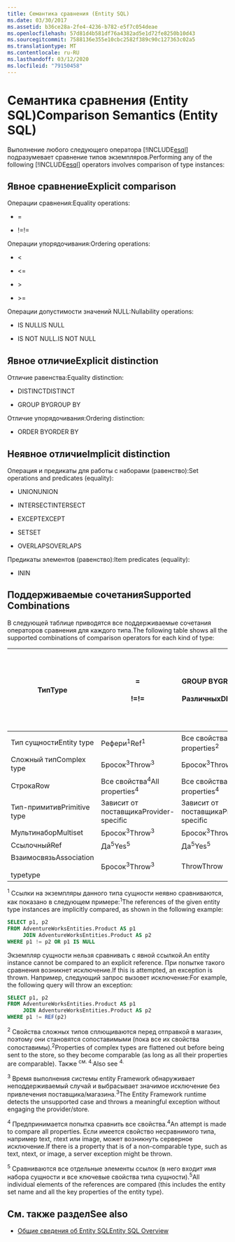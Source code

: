 ```yaml
---
title: Семантика сравнения (Entity SQL)
ms.date: 03/30/2017
ms.assetid: b36ce28a-2fe4-4236-b782-e5f7c054deae
ms.openlocfilehash: 57d81d4b581df76a4382ad5e1d72fe8250b10d43
ms.sourcegitcommit: 7588136e355e10cbc2582f389c90c127363c02a5
ms.translationtype: MT
ms.contentlocale: ru-RU
ms.lasthandoff: 03/12/2020
ms.locfileid: "79150458"
---
```

# <a name="comparison-semantics-entity-sql"></a><span data-ttu-id="8ee0f-102">Семантика сравнения (Entity SQL)</span><span class="sxs-lookup"><span data-stu-id="8ee0f-102">Comparison Semantics (Entity SQL)</span></span>
<span data-ttu-id="8ee0f-103">Выполнение любого следующего оператора [!INCLUDE[esql](../../../../../../includes/esql-md.md)] подразумевает сравнение типов экземпляров.</span><span class="sxs-lookup"><span data-stu-id="8ee0f-103">Performing any of the following [!INCLUDE[esql](../../../../../../includes/esql-md.md)] operators involves comparison of type instances:</span></span>  
  
## <a name="explicit-comparison"></a><span data-ttu-id="8ee0f-104">Явное сравнение</span><span class="sxs-lookup"><span data-stu-id="8ee0f-104">Explicit comparison</span></span>  
 <span data-ttu-id="8ee0f-105">Операции сравнения:</span><span class="sxs-lookup"><span data-stu-id="8ee0f-105">Equality operations:</span></span>  
  
- =  
  
- <span data-ttu-id="8ee0f-106">!=</span><span class="sxs-lookup"><span data-stu-id="8ee0f-106">!=</span></span>  
  
 <span data-ttu-id="8ee0f-107">Операции упорядочивания:</span><span class="sxs-lookup"><span data-stu-id="8ee0f-107">Ordering operations:</span></span>  
  
- <  
  
- \<=  
  
- \>  
  
- \>=  
  
 <span data-ttu-id="8ee0f-108">Операции допустимости значений NULL:</span><span class="sxs-lookup"><span data-stu-id="8ee0f-108">Nullability operations:</span></span>  
  
- <span data-ttu-id="8ee0f-109">IS NULL</span><span class="sxs-lookup"><span data-stu-id="8ee0f-109">IS NULL</span></span>  
  
- <span data-ttu-id="8ee0f-110">IS NOT NULL.</span><span class="sxs-lookup"><span data-stu-id="8ee0f-110">IS NOT NULL</span></span>  
  
## <a name="explicit-distinction"></a><span data-ttu-id="8ee0f-111">Явное отличие</span><span class="sxs-lookup"><span data-stu-id="8ee0f-111">Explicit distinction</span></span>  
 <span data-ttu-id="8ee0f-112">Отличие равенства:</span><span class="sxs-lookup"><span data-stu-id="8ee0f-112">Equality distinction:</span></span>  
  
- <span data-ttu-id="8ee0f-113">DISTINCT</span><span class="sxs-lookup"><span data-stu-id="8ee0f-113">DISTINCT</span></span>  
  
- <span data-ttu-id="8ee0f-114">GROUP BY</span><span class="sxs-lookup"><span data-stu-id="8ee0f-114">GROUP BY</span></span>  
  
 <span data-ttu-id="8ee0f-115">Отличие упорядочивания:</span><span class="sxs-lookup"><span data-stu-id="8ee0f-115">Ordering distinction:</span></span>  
  
- <span data-ttu-id="8ee0f-116">ORDER BY</span><span class="sxs-lookup"><span data-stu-id="8ee0f-116">ORDER BY</span></span>  
  
## <a name="implicit-distinction"></a><span data-ttu-id="8ee0f-117">Неявное отличие</span><span class="sxs-lookup"><span data-stu-id="8ee0f-117">Implicit distinction</span></span>  
 <span data-ttu-id="8ee0f-118">Операция и предикаты для работы с наборами (равенство):</span><span class="sxs-lookup"><span data-stu-id="8ee0f-118">Set operations and predicates (equality):</span></span>  
  
- <span data-ttu-id="8ee0f-119">UNION</span><span class="sxs-lookup"><span data-stu-id="8ee0f-119">UNION</span></span>  
  
- <span data-ttu-id="8ee0f-120">INTERSECT</span><span class="sxs-lookup"><span data-stu-id="8ee0f-120">INTERSECT</span></span>  
  
- <span data-ttu-id="8ee0f-121">EXCEPT</span><span class="sxs-lookup"><span data-stu-id="8ee0f-121">EXCEPT</span></span>  
  
- <span data-ttu-id="8ee0f-122">SET</span><span class="sxs-lookup"><span data-stu-id="8ee0f-122">SET</span></span>  
  
- <span data-ttu-id="8ee0f-123">OVERLAPS</span><span class="sxs-lookup"><span data-stu-id="8ee0f-123">OVERLAPS</span></span>  
  
 <span data-ttu-id="8ee0f-124">Предикаты элементов (равенство):</span><span class="sxs-lookup"><span data-stu-id="8ee0f-124">Item predicates (equality):</span></span>  
  
- <span data-ttu-id="8ee0f-125">IN</span><span class="sxs-lookup"><span data-stu-id="8ee0f-125">IN</span></span>  
  
## <a name="supported-combinations"></a><span data-ttu-id="8ee0f-126">Поддерживаемые сочетания</span><span class="sxs-lookup"><span data-stu-id="8ee0f-126">Supported Combinations</span></span>  
 <span data-ttu-id="8ee0f-127">В следующей таблице приводятся все поддерживаемые сочетания операторов сравнения для каждого типа.</span><span class="sxs-lookup"><span data-stu-id="8ee0f-127">The following table shows all the supported combinations of comparison operators for each kind of type:</span></span>  
  
|<span data-ttu-id="8ee0f-128">**Тип**</span><span class="sxs-lookup"><span data-stu-id="8ee0f-128">**Type**</span></span>|**=**<br /><br /> <span data-ttu-id="8ee0f-129">**!=**</span><span class="sxs-lookup"><span data-stu-id="8ee0f-129">**!=**</span></span>|<span data-ttu-id="8ee0f-130">**GROUP BY**</span><span class="sxs-lookup"><span data-stu-id="8ee0f-130">**GROUP BY**</span></span><br /><br /> <span data-ttu-id="8ee0f-131">**Различных**</span><span class="sxs-lookup"><span data-stu-id="8ee0f-131">**DISTINCT**</span></span>|<span data-ttu-id="8ee0f-132">**Союза**</span><span class="sxs-lookup"><span data-stu-id="8ee0f-132">**UNION**</span></span><br /><br /> <span data-ttu-id="8ee0f-133">**Пересекаются**</span><span class="sxs-lookup"><span data-stu-id="8ee0f-133">**INTERSECT**</span></span><br /><br /> <span data-ttu-id="8ee0f-134">**Кроме**</span><span class="sxs-lookup"><span data-stu-id="8ee0f-134">**EXCEPT**</span></span><br /><br /> <span data-ttu-id="8ee0f-135">**Установить**</span><span class="sxs-lookup"><span data-stu-id="8ee0f-135">**SET**</span></span><br /><br /> <span data-ttu-id="8ee0f-136">**OVERLAPS**</span><span class="sxs-lookup"><span data-stu-id="8ee0f-136">**OVERLAPS**</span></span>|<span data-ttu-id="8ee0f-137">**В**</span><span class="sxs-lookup"><span data-stu-id="8ee0f-137">**IN**</span></span>|<span data-ttu-id="8ee0f-138">**< <**</span><span class="sxs-lookup"><span data-stu-id="8ee0f-138">**<   <=**</span></span><br /><br /> <span data-ttu-id="8ee0f-139">**> >**</span><span class="sxs-lookup"><span data-stu-id="8ee0f-139">**>   >=**</span></span>|<span data-ttu-id="8ee0f-140">**ЗАКАЗ BY**</span><span class="sxs-lookup"><span data-stu-id="8ee0f-140">**ORDER BY**</span></span>|<span data-ttu-id="8ee0f-141">**ЯВЛЯЕТСЯ НЕДЕЙСТВИТЕЛЬНЫМ**</span><span class="sxs-lookup"><span data-stu-id="8ee0f-141">**IS NULL**</span></span><br /><br /> <span data-ttu-id="8ee0f-142">**НЕ ЯВЛЯЕТСЯ НЕДЕЙСТВИТЕЛЬНЫМ**</span><span class="sxs-lookup"><span data-stu-id="8ee0f-142">**IS NOT NULL**</span></span>|  
|-|-|-|-|-|-|-|-|  
|<span data-ttu-id="8ee0f-143">Тип сущности</span><span class="sxs-lookup"><span data-stu-id="8ee0f-143">Entity type</span></span>|<span data-ttu-id="8ee0f-144">Рефери<sup>1</sup></span><span class="sxs-lookup"><span data-stu-id="8ee0f-144">Ref<sup>1</sup></span></span>|<span data-ttu-id="8ee0f-145">Все свойства<sup>2</sup></span><span class="sxs-lookup"><span data-stu-id="8ee0f-145">All properties<sup>2</sup></span></span>|<span data-ttu-id="8ee0f-146">Все свойства<sup>2</sup></span><span class="sxs-lookup"><span data-stu-id="8ee0f-146">All properties<sup>2</sup></span></span>|<span data-ttu-id="8ee0f-147">Все свойства<sup>2</sup></span><span class="sxs-lookup"><span data-stu-id="8ee0f-147">All properties<sup>2</sup></span></span>|<span data-ttu-id="8ee0f-148">Бросок<sup>3</sup></span><span class="sxs-lookup"><span data-stu-id="8ee0f-148">Throw<sup>3</sup></span></span>|<span data-ttu-id="8ee0f-149">Бросок<sup>3</sup></span><span class="sxs-lookup"><span data-stu-id="8ee0f-149">Throw<sup>3</sup></span></span>|<span data-ttu-id="8ee0f-150">Рефери<sup>1</sup></span><span class="sxs-lookup"><span data-stu-id="8ee0f-150">Ref<sup>1</sup></span></span>|  
|<span data-ttu-id="8ee0f-151">Сложный тип</span><span class="sxs-lookup"><span data-stu-id="8ee0f-151">Complex type</span></span>|<span data-ttu-id="8ee0f-152">Бросок<sup>3</sup></span><span class="sxs-lookup"><span data-stu-id="8ee0f-152">Throw<sup>3</sup></span></span>|<span data-ttu-id="8ee0f-153">Бросок<sup>3</sup></span><span class="sxs-lookup"><span data-stu-id="8ee0f-153">Throw<sup>3</sup></span></span>|<span data-ttu-id="8ee0f-154">Бросок<sup>3</sup></span><span class="sxs-lookup"><span data-stu-id="8ee0f-154">Throw<sup>3</sup></span></span>|<span data-ttu-id="8ee0f-155">Бросок<sup>3</sup></span><span class="sxs-lookup"><span data-stu-id="8ee0f-155">Throw<sup>3</sup></span></span>|<span data-ttu-id="8ee0f-156">Бросок<sup>3</sup></span><span class="sxs-lookup"><span data-stu-id="8ee0f-156">Throw<sup>3</sup></span></span>|<span data-ttu-id="8ee0f-157">Бросок<sup>3</sup></span><span class="sxs-lookup"><span data-stu-id="8ee0f-157">Throw<sup>3</sup></span></span>|<span data-ttu-id="8ee0f-158">Бросок<sup>3</sup></span><span class="sxs-lookup"><span data-stu-id="8ee0f-158">Throw<sup>3</sup></span></span>|  
|<span data-ttu-id="8ee0f-159">Строка</span><span class="sxs-lookup"><span data-stu-id="8ee0f-159">Row</span></span>|<span data-ttu-id="8ee0f-160">Все свойства<sup>4</sup></span><span class="sxs-lookup"><span data-stu-id="8ee0f-160">All properties<sup>4</sup></span></span>|<span data-ttu-id="8ee0f-161">Все свойства<sup>4</sup></span><span class="sxs-lookup"><span data-stu-id="8ee0f-161">All properties<sup>4</sup></span></span>|<span data-ttu-id="8ee0f-162">Все свойства<sup>4</sup></span><span class="sxs-lookup"><span data-stu-id="8ee0f-162">All properties<sup>4</sup></span></span>|<span data-ttu-id="8ee0f-163">Бросок<sup>3</sup></span><span class="sxs-lookup"><span data-stu-id="8ee0f-163">Throw<sup>3</sup></span></span>|<span data-ttu-id="8ee0f-164">Бросок<sup>3</sup></span><span class="sxs-lookup"><span data-stu-id="8ee0f-164">Throw<sup>3</sup></span></span>|<span data-ttu-id="8ee0f-165">Все свойства<sup>4</sup></span><span class="sxs-lookup"><span data-stu-id="8ee0f-165">All properties<sup>4</sup></span></span>|<span data-ttu-id="8ee0f-166">Бросок<sup>3</sup></span><span class="sxs-lookup"><span data-stu-id="8ee0f-166">Throw<sup>3</sup></span></span>|  
|<span data-ttu-id="8ee0f-167">Тип-примитив</span><span class="sxs-lookup"><span data-stu-id="8ee0f-167">Primitive type</span></span>|<span data-ttu-id="8ee0f-168">Зависит от поставщика</span><span class="sxs-lookup"><span data-stu-id="8ee0f-168">Provider-specific</span></span>|<span data-ttu-id="8ee0f-169">Зависит от поставщика</span><span class="sxs-lookup"><span data-stu-id="8ee0f-169">Provider-specific</span></span>|<span data-ttu-id="8ee0f-170">Зависит от поставщика</span><span class="sxs-lookup"><span data-stu-id="8ee0f-170">Provider-specific</span></span>|<span data-ttu-id="8ee0f-171">Зависит от поставщика</span><span class="sxs-lookup"><span data-stu-id="8ee0f-171">Provider-specific</span></span>|<span data-ttu-id="8ee0f-172">Зависит от поставщика</span><span class="sxs-lookup"><span data-stu-id="8ee0f-172">Provider-specific</span></span>|<span data-ttu-id="8ee0f-173">Зависит от поставщика</span><span class="sxs-lookup"><span data-stu-id="8ee0f-173">Provider-specific</span></span>|<span data-ttu-id="8ee0f-174">Зависит от поставщика</span><span class="sxs-lookup"><span data-stu-id="8ee0f-174">Provider-specific</span></span>|  
|<span data-ttu-id="8ee0f-175">Мультинабор</span><span class="sxs-lookup"><span data-stu-id="8ee0f-175">Multiset</span></span>|<span data-ttu-id="8ee0f-176">Бросок<sup>3</sup></span><span class="sxs-lookup"><span data-stu-id="8ee0f-176">Throw<sup>3</sup></span></span>|<span data-ttu-id="8ee0f-177">Бросок<sup>3</sup></span><span class="sxs-lookup"><span data-stu-id="8ee0f-177">Throw<sup>3</sup></span></span>|<span data-ttu-id="8ee0f-178">Бросок<sup>3</sup></span><span class="sxs-lookup"><span data-stu-id="8ee0f-178">Throw<sup>3</sup></span></span>|<span data-ttu-id="8ee0f-179">Бросок<sup>3</sup></span><span class="sxs-lookup"><span data-stu-id="8ee0f-179">Throw<sup>3</sup></span></span>|<span data-ttu-id="8ee0f-180">Бросок<sup>3</sup></span><span class="sxs-lookup"><span data-stu-id="8ee0f-180">Throw<sup>3</sup></span></span>|<span data-ttu-id="8ee0f-181">Бросок<sup>3</sup></span><span class="sxs-lookup"><span data-stu-id="8ee0f-181">Throw<sup>3</sup></span></span>|<span data-ttu-id="8ee0f-182">Бросок<sup>3</sup></span><span class="sxs-lookup"><span data-stu-id="8ee0f-182">Throw<sup>3</sup></span></span>|  
|<span data-ttu-id="8ee0f-183">Ссылочный</span><span class="sxs-lookup"><span data-stu-id="8ee0f-183">Ref</span></span>|<span data-ttu-id="8ee0f-184">Да<sup>5</sup></span><span class="sxs-lookup"><span data-stu-id="8ee0f-184">Yes<sup>5</sup></span></span>|<span data-ttu-id="8ee0f-185">Да<sup>5</sup></span><span class="sxs-lookup"><span data-stu-id="8ee0f-185">Yes<sup>5</sup></span></span>|<span data-ttu-id="8ee0f-186">Да<sup>5</sup></span><span class="sxs-lookup"><span data-stu-id="8ee0f-186">Yes<sup>5</sup></span></span>|<span data-ttu-id="8ee0f-187">Да<sup>5</sup></span><span class="sxs-lookup"><span data-stu-id="8ee0f-187">Yes<sup>5</sup></span></span>|<span data-ttu-id="8ee0f-188">Throw</span><span class="sxs-lookup"><span data-stu-id="8ee0f-188">Throw</span></span>|<span data-ttu-id="8ee0f-189">Throw</span><span class="sxs-lookup"><span data-stu-id="8ee0f-189">Throw</span></span>|<span data-ttu-id="8ee0f-190">Да<sup>5</sup></span><span class="sxs-lookup"><span data-stu-id="8ee0f-190">Yes<sup>5</sup></span></span>|  
|<span data-ttu-id="8ee0f-191">Взаимосвязь</span><span class="sxs-lookup"><span data-stu-id="8ee0f-191">Association</span></span><br /><br /> <span data-ttu-id="8ee0f-192">type</span><span class="sxs-lookup"><span data-stu-id="8ee0f-192">type</span></span>|<span data-ttu-id="8ee0f-193">Бросок<sup>3</sup></span><span class="sxs-lookup"><span data-stu-id="8ee0f-193">Throw<sup>3</sup></span></span>|<span data-ttu-id="8ee0f-194">Throw</span><span class="sxs-lookup"><span data-stu-id="8ee0f-194">Throw</span></span>|<span data-ttu-id="8ee0f-195">Throw</span><span class="sxs-lookup"><span data-stu-id="8ee0f-195">Throw</span></span>|<span data-ttu-id="8ee0f-196">Throw</span><span class="sxs-lookup"><span data-stu-id="8ee0f-196">Throw</span></span>|<span data-ttu-id="8ee0f-197">Бросок<sup>3</sup></span><span class="sxs-lookup"><span data-stu-id="8ee0f-197">Throw<sup>3</sup></span></span>|<span data-ttu-id="8ee0f-198">Бросок<sup>3</sup></span><span class="sxs-lookup"><span data-stu-id="8ee0f-198">Throw<sup>3</sup></span></span>|<span data-ttu-id="8ee0f-199">Бросок<sup>3</sup></span><span class="sxs-lookup"><span data-stu-id="8ee0f-199">Throw<sup>3</sup></span></span>|  
  
 <span data-ttu-id="8ee0f-200"><sup>1</sup> Ссылки на экземпляры данного типа сущности неявно сравниваются, как показано в следующем примере:</span><span class="sxs-lookup"><span data-stu-id="8ee0f-200"><sup>1</sup>The references of the given entity type instances are implicitly compared, as shown in the following example:</span></span>  
  
```sql  
SELECT p1, p2
FROM AdventureWorksEntities.Product AS p1
     JOIN AdventureWorksEntities.Product AS p2
WHERE p1 != p2 OR p1 IS NULL  
```  
  
 <span data-ttu-id="8ee0f-201">Экземпляр сущности нельзя сравнивать с явной ссылкой.</span><span class="sxs-lookup"><span data-stu-id="8ee0f-201">An entity instance cannot be compared to an explicit reference.</span></span> <span data-ttu-id="8ee0f-202">При попытке такого сравнения возникнет исключение.</span><span class="sxs-lookup"><span data-stu-id="8ee0f-202">If this is attempted, an exception is thrown.</span></span> <span data-ttu-id="8ee0f-203">Например, следующий запрос вызовет исключение:</span><span class="sxs-lookup"><span data-stu-id="8ee0f-203">For example, the following query will throw an exception:</span></span>  
  
```sql  
SELECT p1, p2
FROM AdventureWorksEntities.Product AS p1
     JOIN AdventureWorksEntities.Product AS p2
WHERE p1 != REF(p2)  
```  
  
 <span data-ttu-id="8ee0f-204"><sup>2</sup> Свойства сложных типов сплющиваются перед отправкой в магазин, поэтому они становятся сопоставимыми (пока все их свойства сопоставимы).</span><span class="sxs-lookup"><span data-stu-id="8ee0f-204"><sup>2</sup>Properties of complex types are flattened out before being sent to the store, so they become comparable (as long as all their properties are comparable).</span></span> <span data-ttu-id="8ee0f-205">Также <sup>см. 4.</sup></span><span class="sxs-lookup"><span data-stu-id="8ee0f-205">Also see <sup>4.</sup></span></span>  
  
 <span data-ttu-id="8ee0f-206"><sup>3</sup> Время выполнения системы entity Framework обнаруживает неподдерживаемый случай и выбрасывает значимое исключение без привлечения поставщика/магазина.</span><span class="sxs-lookup"><span data-stu-id="8ee0f-206"><sup>3</sup>The Entity Framework runtime detects the unsupported case and throws a meaningful exception without engaging the provider/store.</span></span>  
  
 <span data-ttu-id="8ee0f-207"><sup>4</sup> Предпринимается попытка сравнить все свойства.</span><span class="sxs-lookup"><span data-stu-id="8ee0f-207"><sup>4</sup>An attempt is made to compare all properties.</span></span> <span data-ttu-id="8ee0f-208">Если имеется свойство несравнимого типа, например text, ntext или image, может возникнуть серверное исключение.</span><span class="sxs-lookup"><span data-stu-id="8ee0f-208">If there is a property that is of a non-comparable type, such as text, ntext, or image, a server exception might be thrown.</span></span>  
  
 <span data-ttu-id="8ee0f-209"><sup>5</sup> Сравниваются все отдельные элементы ссылок (в него входит имя набора сущности и все ключевые свойства типа сущности).</span><span class="sxs-lookup"><span data-stu-id="8ee0f-209"><sup>5</sup>All individual elements of the references are compared (this includes the entity set name and all the key properties of the entity type).</span></span>  
  
## <a name="see-also"></a><span data-ttu-id="8ee0f-210">См. также раздел</span><span class="sxs-lookup"><span data-stu-id="8ee0f-210">See also</span></span>

- [<span data-ttu-id="8ee0f-211">Общие сведения об Entity SQL</span><span class="sxs-lookup"><span data-stu-id="8ee0f-211">Entity SQL Overview</span></span>](entity-sql-overview.md)
